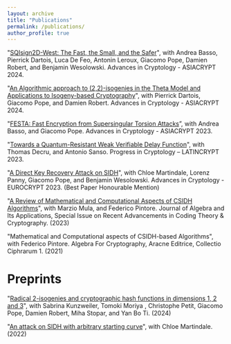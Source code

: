 ```yaml
---
layout: archive
title: "Publications"
permalink: /publications/
author_profile: true
---
```


"[SQIsign2D-West: The Fast, the Small, and the Safer](https://eprint.iacr.org/2024/760)", with Andrea Basso, Pierrick Dartois, Luca De Feo, Antonin Leroux, Giacomo Pope, Damien Robert, and Benjamin Wesolowski. Advances in Cryptology - ASIACRYPT 2024.

"[An Algorithmic approach to (2,2)-isogenies in the Theta Model and Applications to Isogeny-based Cryptography](https://eprint.iacr.org/2023/1747)", with Pierrick Dartois, Giacomo Pope, and Damien Robert. Advances in Cryptology - ASIACRYPT 2024.

"[FESTA: Fast Encryption from Supersingular Torsion Attacks](https://eprint.iacr.org/2023/660)”, with Andrea Basso, and Giacomo Pope. Advances in Cryptology - ASIACRYPT 2023. 

"[Towards a Quantum-Resistant Weak Verifiable Delay Function](https://eprint.iacr.org/2023/1197)", with Thomas Decru, and Antonio Sanso. Progress in Cryptology – LATINCRYPT 2023. 

"[A Direct Key Recovery Attack on SIDH](https://eprint.iacr.org/2023/640)", with Chloe Martindale, Lorenz Panny, Giacomo Pope, and Benjamin Wesolowski. Advances in Cryptology - EUROCRYPT 2023. (Best Paper Honourable Mention)

"[A Review of Mathematical and Computational Aspects of CSIDH Algorithms](https://www.worldscientific.com/doi/10.1142/S0219498825300028?srsltid=AfmBOoq4pHDxS0NyrehniM6GUnxwbcaz0nIb_oShNcXIfnajiVxFEVnD)", with Marzio Mula, and Federico Pintore. Journal of Algebra and Its Applications, Special Issue on Recent Advancements in Coding Theory & Cryptography. (2023) 

"Mathematical and Computational aspects of CSIDH-based Algorithms", with Federico Pintore. Algebra For Cryptography, Aracne Editrice, Collectio Ciphrarum 1. (2021)

Preprints
======

"[Radical 2-isogenies and cryptographic hash functions in dimensions 1, 2 and 3](https://eprint.iacr.org/2024/1732)", with Sabrina Kunzweiler, Tomoki Moriya , Christophe Petit, Giacomo Pope, Damien Robert, Miha Stopar, and Yan Bo Ti. (2024)

"[An attack on SIDH with arbitrary starting curve](https://eprint.iacr.org/2022/1026)", with Chloe Martindale. (2022)



<!-- ---
layout: archive
title: "Publications"
permalink: /publications/
author_profile: true
---

{% if site.author.googlescholar %}
  <div class="wordwrap">You can also find my articles on <a href="{{site.author.googlescholar}}">my Google Scholar profile</a>.</div>
{% endif %}

{% include base_path %} -->

<!-- New style rendering if publication categories are defined -->
<!-- {% if site.publication_category %}
  {% for category in site.publication_category  %}
    {% assign title_shown = false %}
    {% for post in site.publications reversed %}
      {% if post.category != category[0] %}
        {% continue %}
      {% endif %}
      {% unless title_shown %}
        <h2>{{ category[1].title }}</h2><hr />
        {% assign title_shown = true %}
      {% endunless %}
      {% include archive-single.html %}
    {% endfor %}
  {% endfor %}
{% else %}
  {% for post in site.publications reversed %}
    {% include archive-single.html %}
  {% endfor %}
{% endif %} -->





